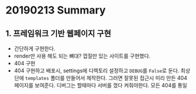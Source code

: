 # 20190213 Summary

## 1. 프레임워크 기반 웹페이지 구현

* 간단하게 구현한다.
* render만 사용 해도 되는 뼈대? 껍질만 있는 사이트를 구현했다.
* 404 구현
* 404 구현하고 배포시, settings에 디렉토리 설정하고 `DEBUG`를 `False`로 둔다. 최상단에 `templates` 폴더를 만들어서 제작한다. 그러면 잘못된 접근시 미리 만든 404 페이지를 보여준다. 디버그는 할때마다 서버를 껐다 켜줘야한다. 모든 404를 통일